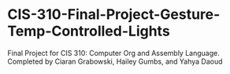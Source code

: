 # CIS-310-Final-Project-Gesture-Temp-Controlled-Lights
Final Project for CIS 310: Computer Org and Assembly Language. Completed by Ciaran Grabowski, Hailey Gumbs, and Yahya Daoud
